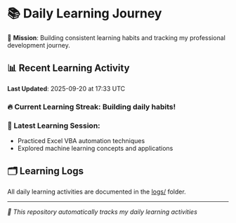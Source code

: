 # 📚 Daily Learning Journey

🎯 **Mission**: Building consistent learning habits and tracking my professional development journey.

## 📊 Recent Learning Activity

**Last Updated**: 2025-09-20 at 17:33 UTC

### 🔥 Current Learning Streak: Building daily habits!

### 📝 Latest Learning Session:
- Practiced Excel VBA automation techniques
- Explored machine learning concepts and applications

## 🗂️ Learning Logs

All daily learning activities are documented in the [logs/](./logs/) folder.

---
*🤖 This repository automatically tracks my daily learning activities*
